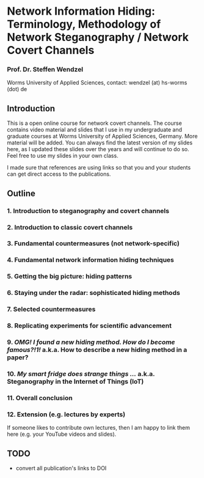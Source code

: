 # Network Information Hiding: Terminology, Methodology of Network Steganography / Network Covert Channels

### Prof. Dr. Steffen Wendzel
Worms University of Applied Sciences, contact: wendzel (at) hs-worms (dot) de

## Introduction
This is a open online course for network covert channels. The course contains video material and slides that I use in my undergraduate and graduate courses at Worms University of Applied Sciences, Germany. More material will be added. You can always find the latest version of my slides here, as I updated these slides over the years and will continue to do so. Feel free to use my slides in your own class.

I made sure that references are using links so that you and your students can get direct access to the publications.

## Outline

### 1. Introduction to steganography and covert channels

### 2. Introduction to classic covert channels

### 3. Fundamental countermeasures (not network-specific)

### 4. Fundamental network information hiding techniques

### 5. Getting the big picture: hiding patterns

### 6. Staying under the radar: sophisticated hiding methods

### 7. Selected countermeasures

### 8. Replicating experiments for scientific advancement

### 9. *OMG! I found a new hiding method. How do I become famous?!1!* a.k.a. How to describe a new hiding method in a paper?

### 10. *My smart fridge does strange things …* a.k.a. Steganography in the Internet of Things (IoT)

### 11. Overall conclusion

### 12. Extension (e.g. lectures by experts)
If someone likes to contribute own lectures, then I am happy to link them here (e.g. your YouTube videos and slides).

## TODO

- convert all publication's links to DOI

